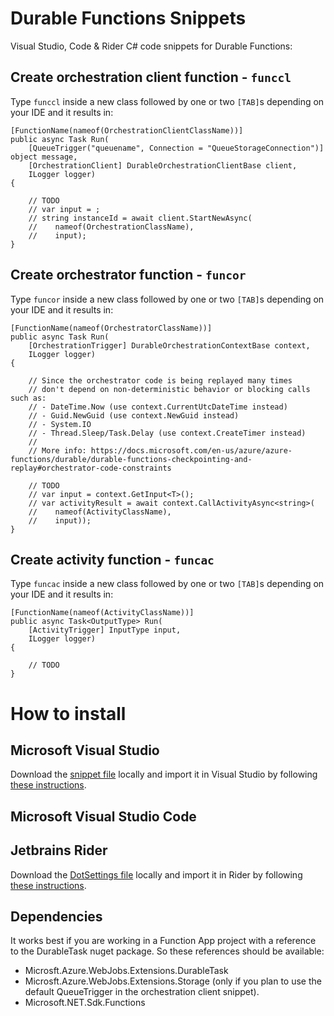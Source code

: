 # Durable Functions Snippets
Visual Studio, Code & Rider C# code snippets for Durable Functions:

##  Create orchestration client function - `funccl`

Type `funccl` inside a new class followed by one or two `[TAB]`s depending on your IDE and it results in:

```
[FunctionName(nameof(OrchestrationClientClassName))]
public async Task Run(
    [QueueTrigger("queuename", Connection = "QueueStorageConnection")] object message,
    [OrchestrationClient] DurableOrchestrationClientBase client,
    ILogger logger)
{

    // TODO
    // var input = ;
    // string instanceId = await client.StartNewAsync(
    //    nameof(OrchestrationClassName), 
    //    input);
}
```

## Create orchestrator function - `funcor`

Type `funcor` inside a new class followed by one or two `[TAB]`s depending on your IDE and it results in:

```
[FunctionName(nameof(OrchestratorClassName))]
public async Task Run(
    [OrchestrationTrigger] DurableOrchestrationContextBase context,
    ILogger logger)
{

    // Since the orchestrator code is being replayed many times
    // don't depend on non-deterministic behavior or blocking calls such as:
    // - DateTime.Now (use context.CurrentUtcDateTime instead)
    // - Guid.NewGuid (use context.NewGuid instead)
    // - System.IO
    // - Thread.Sleep/Task.Delay (use context.CreateTimer instead)
    //
    // More info: https://docs.microsoft.com/en-us/azure/azure-functions/durable/durable-functions-checkpointing-and-replay#orchestrator-code-constraints

    // TODO
    // var input = context.GetInput<T>();
    // var activityResult = await context.CallActivityAsync<string>(
    //    nameof(ActivityClassName),
    //    input));
}
```

## Create activity function - `funcac`

Type `funcac` inside a new class followed by one or two `[TAB]`s depending on your IDE and it results in:

```
[FunctionName(nameof(ActivityClassName))]
public async Task<OutputType> Run(
    [ActivityTrigger] InputType input,
    ILogger logger)
{

    // TODO
}
```

# How to install

## Microsoft Visual Studio

Download the [snippet file](/visualstudio-csharp/durablefunctions.snippet) locally and import it in Visual Studio by following [these instructions](https://docs.microsoft.com/en-us/visualstudio/ide/walkthrough-creating-a-code-snippet?view=vs-2019#import-a-code-snippet).

## Microsoft Visual Studio Code



## Jetbrains Rider

Download the [DotSettings file](/rider-csharp/durablefunctions-live-templates.DotSettings) locally and import it in Rider by following [these instructions](https://www.jetbrains.com/help/rider/Sharing_Configuration_Options.html#import_settings).

## Dependencies
It works best if you are working in a Function App project with a reference to the DurableTask nuget package. So these references should be available: 
- Microsft.Azure.WebJobs.Extensions.DurableTask
- Microsft.Azure.WebJobs.Extensions.Storage (only if you plan to use the default QueueTrigger in the orchestration client snippet).
- Microsoft.NET.Sdk.Functions